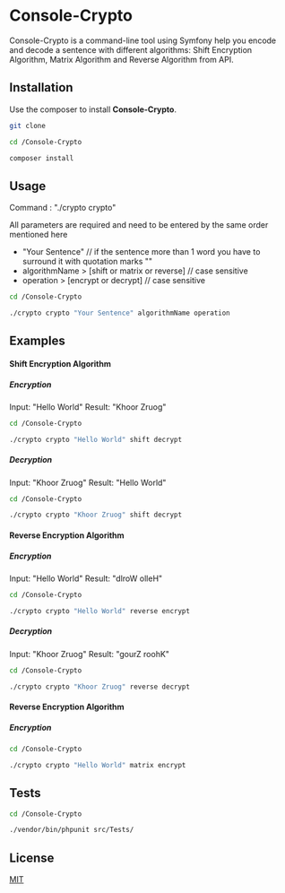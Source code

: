 # Console-Crypto

Console-Crypto is a command-line tool using Symfony help you encode and decode a sentence with different algorithms:
Shift Encryption Algorithm, Matrix Algorithm and Reverse Algorithm from API.

## Installation

Use the composer to install **Console-Crypto**.

```bash
git clone

cd /Console-Crypto

composer install
```

## Usage

Command : "./crypto crypto"

All parameters are required and need to be entered by the same order mentioned here
- "Your Sentence" // if the sentence more than 1 word you have to surround it with quotation marks ""
- algorithmName > [shift or matrix or reverse] // case sensitive
- operation > [encrypt or decrypt] // case sensitive
 
```bash
cd /Console-Crypto

./crypto crypto "Your Sentence" algorithmName operation
```
## Examples

#### Shift Encryption Algorithm
##### Encryption
Input: "Hello World"
Result: "Khoor Zruog"

```bash
cd /Console-Crypto

./crypto crypto "Hello World" shift decrypt
```

##### Decryption
Input: "Khoor Zruog"
Result: "Hello World"

```bash
cd /Console-Crypto

./crypto crypto "Khoor Zruog" shift decrypt
```

#### Reverse Encryption Algorithm
##### Encryption
Input: "Hello World"
Result: "dlroW olleH"

```bash
cd /Console-Crypto

./crypto crypto "Hello World" reverse encrypt
```

##### Decryption
Input: "Khoor Zruog"
Result: "gourZ roohK"

```bash
cd /Console-Crypto

./crypto crypto "Khoor Zruog" reverse decrypt
```


#### Reverse Encryption Algorithm
##### Encryption

```bash
cd /Console-Crypto

./crypto crypto "Hello World" matrix encrypt
```



## Tests

```bash
cd /Console-Crypto

./vendor/bin/phpunit src/Tests/
```

## License
[MIT](https://choosealicense.com/licenses/mit/)